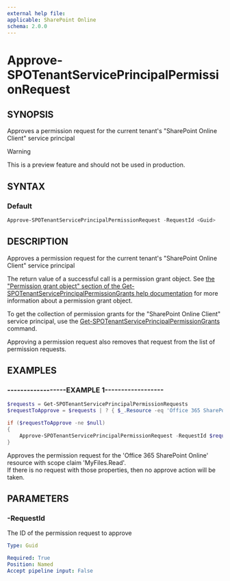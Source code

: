 ```yaml
---
external help file:
applicable: SharePoint Online
schema: 2.0.0
---
```


# Approve-SPOTenantServicePrincipalPermissionRequest

## SYNOPSIS
Approves a permission request for the current tenant's "SharePoint Online Client" service principal

> [!WARNING]
> This is a preview feature and should not be used in production.

## SYNTAX

### Default
```powershell
Approve-SPOTenantServicePrincipalPermissionRequest -RequestId <Guid>
```

## DESCRIPTION
Approves a permission request for the current tenant's "SharePoint Online Client" service principal

The return value of a successful call is a permission grant object.  See [the "Permission grant object" section of the 
Get-SPOTenantServicePrincipalPermissionGrants help documentation](Get-SPOTenantServicePrincipalPermissionGrants.md) 
for more information about a permission grant object.

To get the collection of permission grants for the "SharePoint Online Client" service principal, use the 
[Get-SPOTenantServicePrincipalPermissionGrants](Get-SPOTenantServicePrincipalPermissionGrants.md) command.

Approving a permission request also removes that request from the list of permission requests.

## EXAMPLES

### ------------------EXAMPLE 1------------------
```powershell
$requests = Get-SPOTenantServicePrincipalPermissionRequests
$requestToApprove = $requests | ? { $_.Resource -eq 'Office 365 SharePoint Online' -and $_.Scope -eq 'MyFiles.Read' } | Select-Object -First 1

if ($requestToApprove -ne $null)
{
    Approve-SPOTenantServicePrincipalPermissionRequest -RequestId $requestToApprove.Id
}
```

Approves the permission request for the 'Office 365 SharePoint Online' resource with scope claim 'MyFiles.Read'.  
If there is no request with those properties, then no approve action will be taken.

## PARAMETERS

### -RequestId
The ID of the permission request to approve

```yaml
Type: Guid

Required: True
Position: Named
Accept pipeline input: False
```

